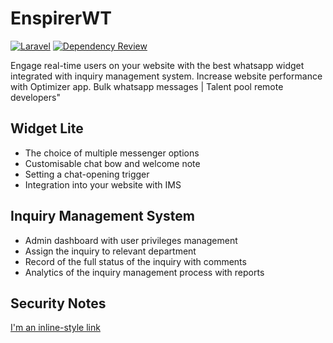 # EnspirerWT
[![Laravel](https://github.com/Enspirer/EnspirerWT/actions/workflows/laravel.yml/badge.svg)](https://github.com/Enspirer/EnspirerWT/actions/workflows/laravel.yml)
[![Dependency Review](https://github.com/Enspirer/EnspirerWT/actions/workflows/dependency-review.yml/badge.svg)](https://github.com/Enspirer/EnspirerWT/actions/workflows/dependency-review.yml)

Engage real-time users on your website with the best whatsapp widget integrated with inquiry management system. Increase website performance with Optimizer app. Bulk whatsapp messages | Talent pool remote developers"



## Widget Lite

* The choice of multiple messenger options
* Customisable chat bow and welcome note
* Setting a chat-opening trigger
* Integration into your website with IMS

## Inquiry Management System

 * Admin dashboard with user privileges management
 * Assign the inquiry to relevant department
 * Record of the full status of the inquiry with comments
 * Analytics of the inquiry management process with reports
 
 ## Security Notes
 [I'm an inline-style link](https://github.com/Enspirer/EnspirerWT/blob/main/SECURITY.md)